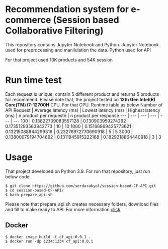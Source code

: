 # Recommendation system for e-commerce (Session based Collaborative Filtering)
This repository contains Jupyter Notebook and Python. Jupyter Notebook used for preprocessing and manilulation the data. Python used for API

For that project used 10K products and 54K session

# Run time test
Each request is unique, contain 5 different product and returns 5 products for recommend. Please note that, the project tested on **12th Gen Intel(R) Core(TM) i7-12700H** CPU. For that CPU. Runtime table as below
Number of API Request | Average latency (ms) | Lowest latency (ms) | Highest latency (ms) | n product per requestn | n product per response
--- | --- | --- | --- | --- | ---
100 | 0.13822709083557128 | 0.130903959274292 | 0.17351293563842773 | 10 | 10
1000 | 0.15166869425773621 | 0.13215088844299316 | 0.23276972770690918 | 5 | 5
3000 | 0.13800079194704692 | 0.1311945915222168 | 0.1829218864440918 | 3 | 3
# Usage
That project developed on Python 3.9. For run that repository, just run below code
```
$ git clone https://github.com/serdarakyol/session-based-CF-API.git
$ cd session-based-CF-API/
$ bash prepare_api.sh
```
Please note that prepare_api.sh creates necessary folders, download files and fill to make ready to API. For more information [click](prepare_api.sh)

## Docker
```
$ docker image build -t cf_api:0.0.1 .
$ docker run -dp 1234:1234 cf_api:0.0.1
```

